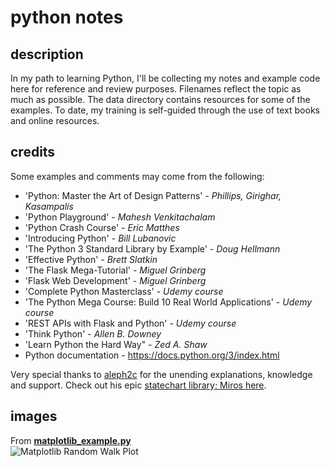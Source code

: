 # python notes

## description
In my path to learning Python, I'll be collecting my notes and example code here for reference and review purposes. Filenames reflect the topic as much as possible. The data directory contains resources for some of the examples. To date, my training is self-guided through the use of text books and online resources.

## credits
Some examples and comments may come from the following:

- 'Python: Master the Art of Design Patterns' - *Phillips, Girighar, Kasampalis*
- 'Python Playground' - *Mahesh Venkitachalam*  
- 'Python Crash Course' - *Eric Matthes*  
- 'Introducing Python' - *Bill Lubanovic*  
- 'The Python 3 Standard Library by Example' - *Doug Hellmann*  
- 'Effective Python' - *Brett Slatkin*  
- 'The Flask Mega-Tutorial' - *Miguel Grinberg*
- 'Flask Web Development' - *Miguel Grinberg*
- 'Complete Python Masterclass' - *Udemy course*  
- 'The Python Mega Course: Build 10 Real World Applications' - *Udemy course*  
- 'REST APIs with Flask and Python' - *Udemy course*
- 'Think Python' - *Allen B. Downey*  
- 'Learn Python the Hard Way" - *Zed A. Shaw*  
- Python documentation - <https://docs.python.org/3/index.html>  

Very special thanks to [aleph2c](https://github.com/aleph2c) for the unending explanations, knowledge and support. Check out his epic [statechart library; Miros here](https://aleph2c.github.io/miros/index.html).

## images

From [**matplotlib_example.py**](matplotlib_example.py)  
![Matplotlib Random Walk Plot](img/matplotlib-example.png "Random Walk Plot")
